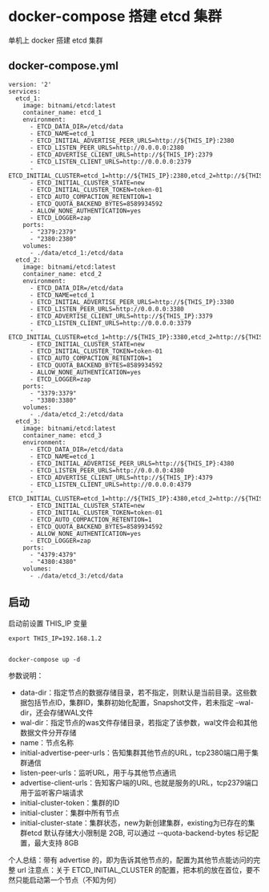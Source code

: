 # docker-compose 搭建 etcd 集群

单机上 docker 搭建 etcd 集群

## docker-compose.yml
```
version: '2'
services:
  etcd_1:
    image: bitnami/etcd:latest
    container_name: etcd_1
    environment:
      - ETCD_DATA_DIR=/etcd/data
      - ETCD_NAME=etcd_1
      - ETCD_INITIAL_ADVERTISE_PEER_URLS=http://${THIS_IP}:2380
      - ETCD_LISTEN_PEER_URLS=http://0.0.0.0:2380
      - ETCD_ADVERTISE_CLIENT_URLS=http://${THIS_IP}:2379
      - ETCD_LISTEN_CLIENT_URLS=http://0.0.0.0:2379
      - ETCD_INITIAL_CLUSTER=etcd_1=http://${THIS_IP}:2380,etcd_2=http://${THIS_IP}:3380,etcd_3=http://${THIS_IP}:4380
      - ETCD_INITIAL_CLUSTER_STATE=new
      - ETCD_INITIAL_CLUSTER_TOKEN=token-01
      - ETCD_AUTO_COMPACTION_RETENTION=1
      - ETCD_QUOTA_BACKEND_BYTES=8589934592
      - ALLOW_NONE_AUTHENTICATION=yes
      - ETCD_LOGGER=zap
    ports:
      - "2379:2379"
      - "2380:2380"
    volumes:
      - ./data/etcd_1:/etcd/data
  etcd_2:
    image: bitnami/etcd:latest
    container_name: etcd_2
    environment:
      - ETCD_DATA_DIR=/etcd/data
      - ETCD_NAME=etcd_1
      - ETCD_INITIAL_ADVERTISE_PEER_URLS=http://${THIS_IP}:3380
      - ETCD_LISTEN_PEER_URLS=http://0.0.0.0:3380
      - ETCD_ADVERTISE_CLIENT_URLS=http://${THIS_IP}:3379
      - ETCD_LISTEN_CLIENT_URLS=http://0.0.0.0:3379
      - ETCD_INITIAL_CLUSTER=etcd_1=http://${THIS_IP}:3380,etcd_2=http://${THIS_IP}:2380,etcd_3=http://${THIS_IP}:4380
      - ETCD_INITIAL_CLUSTER_STATE=new
      - ETCD_INITIAL_CLUSTER_TOKEN=token-01
      - ETCD_AUTO_COMPACTION_RETENTION=1
      - ETCD_QUOTA_BACKEND_BYTES=8589934592
      - ALLOW_NONE_AUTHENTICATION=yes
      - ETCD_LOGGER=zap
    ports:
      - "3379:3379"
      - "3380:3380"
    volumes:
      - ./data/etcd_2:/etcd/data
  etcd_3:
    image: bitnami/etcd:latest
    container_name: etcd_3
    environment:
      - ETCD_DATA_DIR=/etcd/data
      - ETCD_NAME=etcd_1
      - ETCD_INITIAL_ADVERTISE_PEER_URLS=http://${THIS_IP}:4380
      - ETCD_LISTEN_PEER_URLS=http://0.0.0.0:4380
      - ETCD_ADVERTISE_CLIENT_URLS=http://${THIS_IP}:4379
      - ETCD_LISTEN_CLIENT_URLS=http://0.0.0.0:4379
      - ETCD_INITIAL_CLUSTER=etcd_1=http://${THIS_IP}:4380,etcd_2=http://${THIS_IP}:3380,etcd_3=http://${THIS_IP}:2380
      - ETCD_INITIAL_CLUSTER_STATE=new
      - ETCD_INITIAL_CLUSTER_TOKEN=token-01
      - ETCD_AUTO_COMPACTION_RETENTION=1
      - ETCD_QUOTA_BACKEND_BYTES=8589934592
      - ALLOW_NONE_AUTHENTICATION=yes
      - ETCD_LOGGER=zap
    ports:
      - "4379:4379"
      - "4380:4380"
    volumes:
      - ./data/etcd_3:/etcd/data
```


## 启动

启动前设置 THIS_IP 变量
```
export THIS_IP=192.168.1.2


docker-compose up -d
```



参数说明：
- data-dir：指定节点的数据存储目录，若不指定，则默认是当前目录。这些数据包括节点ID，集群ID，集群初始化配置，Snapshot文件，若未指定 –wal-dir，还会存储WAL文件
- wal-dir：指定节点的was文件存储目录，若指定了该参数，wal文件会和其他数据文件分开存储
- name：节点名称
- initial-advertise-peer-urls：告知集群其他节点的URL，tcp2380端口用于集群通信
- listen-peer-urls：监听URL，用于与其他节点通讯
- advertise-client-urls：告知客户端的URL, 也就是服务的URL，tcp2379端口用于监听客户端请求
- initial-cluster-token：集群的ID
- initial-cluster：集群中所有节点
- initial-cluster-state：集群状态，new为新创建集群，existing为已存在的集群etcd 默认存储大小限制是 2GB, 可以通过 --quota-backend-bytes 标记配置，最大支持 8GB

个人总结：带有 advertise 的，即为告诉其他节点的，配置为其他节点能访问的完整 url
注意点：关于 ETCD_INITIAL_CLUSTER 的配置，把本机的放在首位，要不然只能启动第一个节点（不知为何）